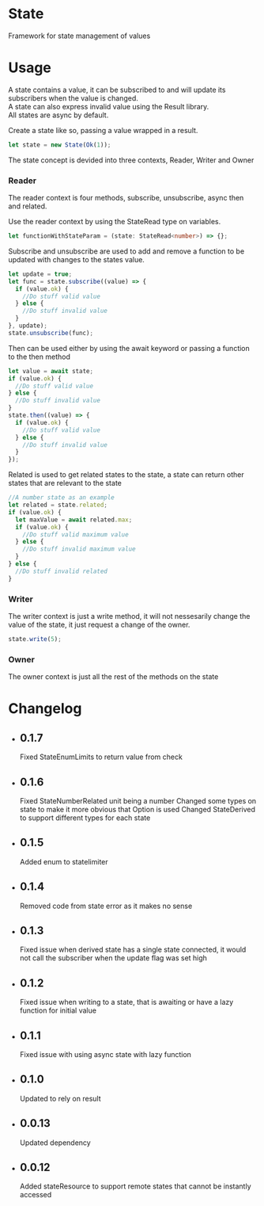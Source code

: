 # State

Framework for state management of values

# Usage

A state contains a value, it can be subscribed to and will update its subscribers when the value is changed.\
A state can also express invalid value using the Result library.\
All states are async by default.

Create a state like so, passing a value wrapped in a result.

```typescript
let state = new State(Ok(1));
```

The state concept is devided into three contexts, Reader, Writer and Owner

### Reader

The reader context is four methods, subscribe, unsubscribe, async then and related.

Use the reader context by using the StateRead type on variables.

```typescript
let functionWithStateParam = (state: StateRead<number>) => {};
```

Subscribe and unsubscribe are used to add and remove a function to be updated with changes to the states value.

```typescript
let update = true;
let func = state.subscribe((value) => {
  if (value.ok) {
    //Do stuff valid value
  } else {
    //Do stuff invalid value
  }
}, update);
state.unsubscribe(func);
```

Then can be used either by using the await keyword or passing a function to the then method

```typescript
let value = await state;
if (value.ok) {
  //Do stuff valid value
} else {
  //Do stuff invalid value
}
state.then((value) => {
  if (value.ok) {
    //Do stuff valid value
  } else {
    //Do stuff invalid value
  }
});
```

Related is used to get related states to the state, a state can return other states that are relevant to the state

```typescript
//A number state as an example
let related = state.related;
if (value.ok) {
  let maxValue = await related.max;
  if (value.ok) {
    //Do stuff valid maximum value
  } else {
    //Do stuff invalid maximum value
  }
} else {
  //Do stuff invalid related
}
```

### Writer

The writer context is just a write method, it will not nessesarily change the value of the state, it just request a change of the owner.

```typescript
state.write(5);
```

### Owner

The owner context is just all the rest of the methods on the state

# Changelog

- ## 0.1.7
  Fixed StateEnumLimits to return value from check
- ## 0.1.6
  Fixed StateNumberRelated unit being a number
  Changed some types on state to make it more obvious that Option is used
  Changed StateDerived to support different types for each state
- ## 0.1.5
  Added enum to statelimiter
- ## 0.1.4
  Removed code from state error as it makes no sense
- ## 0.1.3
  Fixed issue when derived state has a single state connected, it would not call the subscriber when the update flag was set high
- ## 0.1.2
  Fixed issue when writing to a state, that is awaiting or have a lazy function for initial value
- ## 0.1.1
  Fixed issue with using async state with lazy function
- ## 0.1.0
  Updated to rely on result
- ## 0.0.13
  Updated dependency
- ## 0.0.12
  Added stateResource to support remote states that cannot be instantly accessed
